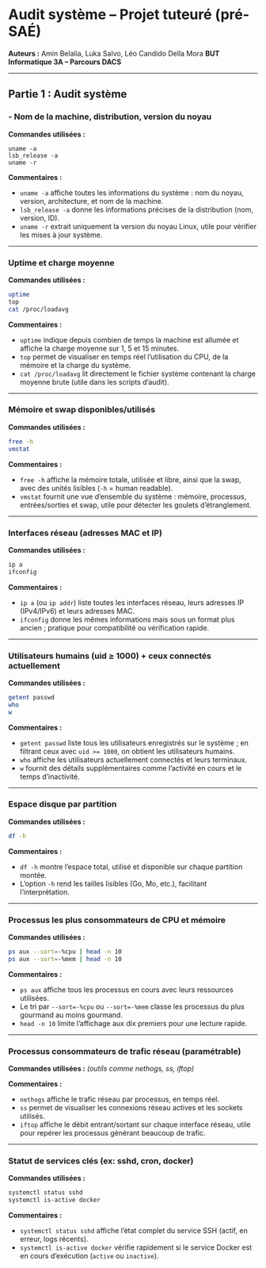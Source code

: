 # Audit système – Projet tuteuré (pré-SAÉ)
**Auteurs :** Amin Belalia, Luka Salvo, Léo Candido Della Mora 
**BUT Informatique 3A – Parcours DACS**  

---

## Partie 1 : Audit système

### - Nom de la machine, distribution, version du noyau
**Commandes utilisées :**
```
uname -a
lsb_release -a
uname -r
```
**Commentaires :**
- `uname -a` affiche toutes les informations du système : nom du noyau, version, architecture, et nom de la machine.  
- `lsb_release -a` donne les informations précises de la distribution (nom, version, ID).  
- `uname -r` extrait uniquement la version du noyau Linux, utile pour vérifier les mises à jour système.

---

### Uptime et charge moyenne
**Commandes utilisées :**
```bash
uptime
top
cat /proc/loadavg
```
**Commentaires :**
- `uptime` indique depuis combien de temps la machine est allumée et affiche la charge moyenne sur 1, 5 et 15 minutes.  
- `top` permet de visualiser en temps réel l’utilisation du CPU, de la mémoire et la charge du système.  
- `cat /proc/loadavg` lit directement le fichier système contenant la charge moyenne brute (utile dans les scripts d’audit).

---

### Mémoire et swap disponibles/utilisés
**Commandes utilisées :**
```bash
free -h
vmstat
```
**Commentaires :**
- `free -h` affiche la mémoire totale, utilisée et libre, ainsi que la swap, avec des unités lisibles (`-h` = human readable).  
- `vmstat` fournit une vue d’ensemble du système : mémoire, processus, entrées/sorties et swap, utile pour détecter les goulets d’étranglement.

---

### Interfaces réseau (adresses MAC et IP)
**Commandes utilisées :**
```bash
ip a
ifconfig
```
**Commentaires :**
- `ip a` (ou `ip addr`) liste toutes les interfaces réseau, leurs adresses IP (IPv4/IPv6) et leurs adresses MAC.  
- `ifconfig` donne les mêmes informations mais sous un format plus ancien ; pratique pour compatibilité ou vérification rapide.

---

### Utilisateurs humains (uid ≥ 1000) + ceux connectés actuellement
**Commandes utilisées :**
```bash
getent passwd
who
w
```
**Commentaires :**
- `getent passwd` liste tous les utilisateurs enregistrés sur le système ; en filtrant ceux avec `uid >= 1000`, on obtient les utilisateurs humains.  
- `who` affiche les utilisateurs actuellement connectés et leurs terminaux.  
- `w` fournit des détails supplémentaires comme l’activité en cours et le temps d’inactivité.

---

### Espace disque par partition
**Commandes utilisées :**
```bash
df -h
```
**Commentaires :**
- `df -h` montre l’espace total, utilisé et disponible sur chaque partition montée.  
- L’option `-h` rend les tailles lisibles (Go, Mo, etc.), facilitant l’interprétation.

---

### Processus les plus consommateurs de CPU et mémoire
**Commandes utilisées :**
```bash
ps aux --sort=-%cpu | head -n 10
ps aux --sort=-%mem | head -n 10
```
**Commentaires :**
- `ps aux` affiche tous les processus en cours avec leurs ressources utilisées.  
- Le tri par `--sort=-%cpu` ou `--sort=-%mem` classe les processus du plus gourmand au moins gourmand.  
- `head -n 10` limite l’affichage aux dix premiers pour une lecture rapide.

---

### Processus consommateurs de trafic réseau (paramétrable)
**Commandes utilisées :**
*(outils comme nethogs, ss, iftop)*

**Commentaires :**
- `nethogs` affiche le trafic réseau par processus, en temps réel.  
- `ss` permet de visualiser les connexions réseau actives et les sockets utilisés.  
- `iftop` affiche le débit entrant/sortant sur chaque interface réseau, utile pour repérer les processus générant beaucoup de trafic.

---

### Statut de services clés (ex: sshd, cron, docker)
**Commandes utilisées :**
```bash
systemctl status sshd
systemctl is-active docker
```
**Commentaires :**
- `systemctl status sshd` affiche l’état complet du service SSH (actif, en erreur, logs récents).  
- `systemctl is-active docker` vérifie rapidement si le service Docker est en cours d’exécution (`active` ou `inactive`).
